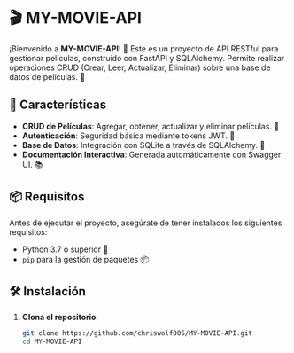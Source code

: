 # 🎬 MY-MOVIE-API

¡Bienvenido a **MY-MOVIE-API**! 🎉 Este es un proyecto de API RESTful para gestionar películas, construido con FastAPI y SQLAlchemy. Permite realizar operaciones CRUD (Crear, Leer, Actualizar, Eliminar) sobre una base de datos de películas. 🍿

## 🚀 Características

- **CRUD de Películas**: Agregar, obtener, actualizar y eliminar películas. 🎥
- **Autenticación**: Seguridad básica mediante tokens JWT. 🔐
- **Base de Datos**: Integración con SQLite a través de SQLAlchemy. 💾
- **Documentación Interactiva**: Generada automáticamente con Swagger UI. 📚

## 📦 Requisitos

Antes de ejecutar el proyecto, asegúrate de tener instalados los siguientes requisitos:

- Python 3.7 o superior 🐍
- `pip` para la gestión de paquetes 📦

## 🛠 Instalación

1. **Clona el repositorio**:
   ```bash
   git clone https://github.com/chriswolf005/MY-MOVIE-API.git
   cd MY-MOVIE-API
